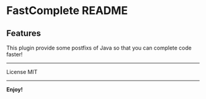 # FastComplete README

## Features

This plugin provide some postfixs of Java so that you can complete code faster!

---

License
MIT

---

**Enjoy!**
